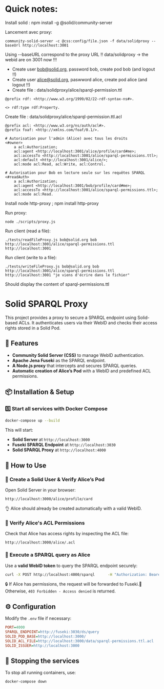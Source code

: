 # Quick notes:
Install solid : npm install -g @solid/community-server

Lancement avec proxy:
```
community-solid-server -c @css:config/file.json -f data/solidproxy --baseUrl http://localhost:3001
```


Using --baseURL correspond to the proxy URL !!
data/solidproxy -> the webid are on 3001 now !!!



- Create user bob@solid.org, password bob, create pod bob (and logout !!)
- Create user alice@solid.org, paswword alice, create pod alice (and logout !!)
- Create file : data/solidproxy/alice/sparql-permission.ttl

```
@prefix rdf: <http://www.w3.org/1999/02/22-rdf-syntax-ns#>.

<> rdf:type rdf:Property.
```

Create file : data/solidproxy/alice/sparql-permission.ttl.acl
```
@prefix acl: <http://www.w3.org/ns/auth/acl#>.
@prefix foaf: <http://xmlns.com/foaf/0.1/>.

# Autorisation pour l'admin (Alice) avec tous les droits
<#owner>
    a acl:Authorization;
    acl:agent <http://localhost:3001/alice/profile/card#me>;
    acl:accessTo <http://localhost:3001/alice/sparql-permissions.ttl>;
    acl:default <http://localhost:3001/alice/>;
    acl:mode acl:Read, acl:Write, acl:Control.

# Autorisation pour Bob en lecture seule sur les requêtes SPARQL
<#readAuth>
    a acl:Authorization;
    acl:agent <http://localhost:3001/bob/profile/card#me>;
    acl:accessTo <http://localhost:3001/alice/sparql-permissions.ttl>;
    acl:mode acl:Read.
```


Install node http-proxy ; npm install http-proxy

Run proxy:
```
node ./scripts/proxy.js
```

Run client (read a file):
```
./tests/readFileProxy.js bob@solid.org bob http://localhost:3001/alice/sparql-permissions.ttl http://localhost:3001
```

Run client (write to a file):
```
./tests/writeFileProxy.js bob@solid.org bob http://localhost:3001/alice/sparql-permissions.ttl http://localhost:3001 "je viens d'écrire dans le fichier"
```

Should display the content of sparql-permissions.ttl

# Solid SPARQL Proxy

This project provides a proxy to secure a SPARQL endpoint using Solid-based ACLs. It authenticates users via their WebID and checks their access rights stored in a Solid Pod.

## 🚀 Features

- **Community Solid Server (CSS)** to manage WebID authentication.
- **Apache Jena Fuseki** as the SPARQL endpoint.
- **A Node.js proxy** that intercepts and secures SPARQL queries.
- **Automatic creation of Alice’s Pod** with a WebID and predefined ACL permissions.

## 📦 Installation & Setup

### 5️⃣ **Start all services with Docker Compose**

```sh
docker-compose up --build
```

This will start:

- **Solid Server** at `http://localhost:3000`
- **Fuseki SPARQL Endpoint** at `http://localhost:3030`
- **Solid SPARQL Proxy** at `http://localhost:4000`

## 🏰 How to Use

### 🔹 **Create a Solid User & Verify Alice’s Pod**

Open Solid Server in your browser:

```
http://localhost:3000/alice/profile/card
```

👌 Alice should already be created automatically with a valid WebID.

### 🔹 **Verify Alice's ACL Permissions**

Check that Alice has access rights by inspecting the ACL file:

```
http://localhost:3000/alice/.acl
```

### 🔹 **Execute a SPARQL query as Alice**

Use a **valid WebID token** to query the SPARQL endpoint securely:

```sh
curl -X POST http://localhost:4000/sparql      -H "Authorization: Bearer VALID_JWT_TOKEN"      -H "Content-Type: application/sparql-query"      --data "SELECT * WHERE { ?s ?p ?o } LIMIT 10"
```

🔒 If Alice has permissions, the request will be forwarded to Fuseki.🚫 Otherwise, `403 Forbidden - Access denied` is returned.

## ⚙ Configuration

Modify the `.env` file if necessary:

```ini
PORT=4000
SPARQL_ENDPOINT=http://fuseki:3030/ds/query
SOLID_POD_BASE=http://localhost:3000/
SOLID_ACL_FILE=http://localhost:3000/data/sparql-permissions.ttl.acl
SOLID_ISSUER=http://localhost:3000
```

## 📌 Stopping the services

To stop all running containers, use:

```sh
docker-compose down
```

